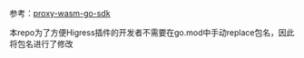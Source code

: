 参考：[proxy-wasm-go-sdk](https://github.com/tetratelabs/proxy-wasm-go-sdk)

本repo为了方便Higress插件的开发者不需要在go.mod中手动replace包名，因此将包名进行了修改
